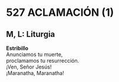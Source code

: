 # 527 ACLAMACIÓN (1)

## M, L: Liturgia

**Estribillo**  
Anunciamos tu muerte,  
proclamamos tu resurrección.  
¡Ven, Señor Jesús!  
¡Maranatha, Maranatha!  

